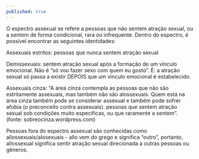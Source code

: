 ```yaml
---
published: true
---
```

O espectro assexual se refere a pessoas que não sentem atração sexual, ou a sentem de forma condicional, rara ou infrequente. Dentro do espectro, é possível encontrar as seguintes identidades:

Assexuais estritos: pessoas que nunca sentem atração sexual

Demissexuais: sentem atração sexual após a formação de um vínculo emocional. Não é “só vou fazer sexo com quem eu gosto”. É: a atração sexual só passa a existir DEPOIS que um vínculo emocional é estabelecido. 

Assexuais cinza: “A área cinza contempla as pessoas que não são estritamente assexuais, mas também não são alossexuais. Quem está na área cinza também pode se considerar assexual e também pode sofrer afobia (o preconceito contra assexuais). pessoas que sentem atração sexual sob condições muito específicas, ou que raramente a sentem”.  (fonte: sobreocinza.wordpress.com) 

Pessoas fora do espectro assexual são conhecidas como allossexuais/alosexuais - allo vem do grego e significa “outro”, portanto, allossexual significa sentir atração sexual direcionada a outras pessoas ou gêneros.
